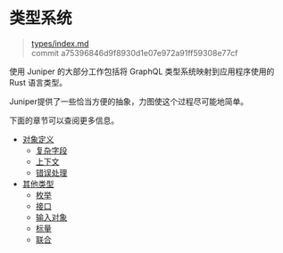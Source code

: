 # 类型系统

> [types/index.md](https://github.com/graphql-rust/juniper/blob/master/docs/book/content/types/index.md)
> <br />
> commit a75396846d9f8930d1e07e972a91ff59308e77cf

使用 Juniper 的大部分工作包括将 GraphQL 类型系统映射到应用程序使用的 Rust 语言类型。

Juniper提供了一些恰当方便的抽象，力图使这个过程尽可能地简单。

下面的章节可以查阅更多信息。

- [对象定义](objects/defining_objects.md)
  - [复杂字段](objects/complex_fields.md)
  - [上下文](objects/using_contexts.md)
  - [错误处理](objects/error_handling.md)
- [其他类型](other-index.md)
  - [枚举](enums.md)
  - [接口](interfaces.md)
  - [输入对象](input_objects.md)
  - [标量](scalars.md)
  - [联合](unions.md)
